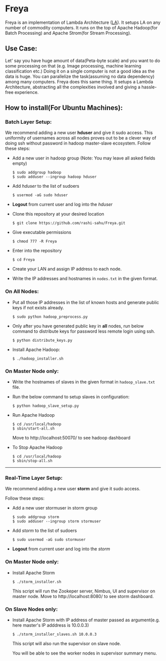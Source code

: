 # Freya

Freya is an implementation of Lambda Architecture ([LA](http://lambda-architecture.net/)). It setups LA on any number of commodity computers. It runs on the top of Apache Hadoop(for Batch Processing) and Apache Strom(for Stream Processing). 

## Use Case:
Let' say you have huge amount of data(Peta-byte scale) and you want to do some processing on that (e.g. Image processing, machine learning classification etc.)
Doing it on a single computer is not a good idea as the data is huge. You can parallelize the task(assuming no data dependency) among many computers. Freya does this same thing. It setups a Lambda Architecture, abstracting all the complexities involved and giving a hassle-free experience. 

## How to install(For Ubuntu Machines):

### Batch Layer Setup:
We recommend adding a new user **hduser** and give it sudo access. This uniformity of usernames across all nodes proves out to be a clever way of doing ssh without password in hadoop master-slave ecosystem. Follow these steps:

- Add a new user in hadoop group (Note: You may leave all asked fields empty)
    ```
    $ sudo addgroup hadoop
    $ sudo adduser --ingroup hadoop hduser
    ```

- Add *hduser* to the list of sudoers
    ```
    $ usermod -aG sudo hduser
    ```

- **Logout** from current user and log into the *hduser*

- Clone this repository at your desired location
    ```
    $ git clone https://github.com/rashi-sahu/Freya.git
    ```
- Give executable permissions
    ```
    $ chmod 777 -R Freya
    ```
- Enter into the repository
    ```
    $ cd Freya
    ```
- Create your LAN and assign IP address to each node.
- Write the IP addresses and hostnames in ```nodes.txt``` in the given format. 
### On All  Nodes:
- Put all those IP addresses in the list of known hosts and generate public keys if not exists already.
    ```
    $ sudo python hadoop_preprocess.py
    ```
- Only after you have generated public key in **all** nodes, run below command to distribute keys for password less remote login using ssh.
    ```
    $ python distribute_keys.py
    ```
- Install Apache Hadoop:
    ```
    $ ./hadoop_installer.sh
    ```
### On Master Node only:
- Write the hostnames of slaves in the given format in ```hadoop_slave.txt```  file.
- Run the below command to setup slaves in configuration:
    ```
    $ python hadoop_slave_setup.py
    ```
- Run Apache Hadoop
    ```
    $ cd /usr/local/hadoop
    $ sbin/start-all.sh
    ``` 
    Move to http://localhost:50070/ to see hadoop dashboard

- To Stop Apache Hadoop
    ```
    $ cd /usr/local/hadoop
    $ sbin/stop-all.sh
    ``` 
    
---
### Real-Time Layer Setup:
We recommend adding a new user **storm** and give it sudo access. 

Follow these steps:

- Add a new user stormuser in storm group 
    ```
    $ sudo addgroup storm
    $ sudo adduser --ingroup storm stormuser
    ```

- Add *storm* to the list of sudoers
    ```
    $ sudo usermod -aG sudo stormuser
    ```

- **Logout** from current user and log into the *storm*

### On Master Node only:
- Install Apache Storm
    ```
    $ ./storm_installer.sh
    ```
    This script will run the  Zookeper server, Nimbus, UI and supervisor on master node. Move to http://localhost:8080/ to see storm dashboard. 

### On Slave Nodes only:
- Install Apache Storm with IP address of master passed as argument(e.g. here master's IP adddress is  10.0.0.3)
    ```
    $ ./storm_installer_slaves.sh 10.0.0.3
    ```
    This script will also run the supervisor on slave node.
 
    You will be able to see the worker nodes in supervisor summary menu. 
    